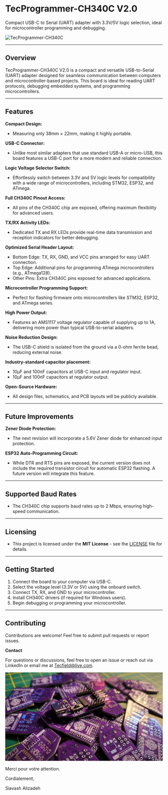 # TecProgrammer-CH340C V2.0
Compact USB-C to Serial (UART) adapter with 3.3V/5V logic selection, ideal for microcontroller programming and debugging.

![TecProgrammer-CH340C](https://github.com/Tecfield-SIA/TecProgrammer-CH340C/blob/main/Images/TecProgrammer.gif)

________________________________________

## Overview

TecProgrammer-CH340C V2.0 is a compact and versatile USB-to-Serial (UART) adapter designed for seamless communication between computers and microcontroller-based projects. This board is ideal for reading UART protocols, debugging embedded systems, and programming microcontrollers.

________________________________________

## Features

__Compact Design:__
- Measuring only 38mm × 22mm, making it highly portable.
  
__USB-C Connector:__
- Unlike most similar adapters that use standard USB-A or micro-USB, this board features a USB-C port for a more modern and reliable connection.
  
__Logic Voltage Selector Switch:__
- Effortlessly switch between 3.3V and 5V logic levels for compatibility with a wide range of microcontrollers, including STM32, ESP32, and ATmega.

__Full CH340C Pinout Access:__ 
- All pins of the CH340C chip are exposed, offering maximum flexibility for advanced users.

__TX/RX Activity LEDs:__ 
- Dedicated TX and RX LEDs provide real-time data transmission and reception indicators for better debugging.

__Optimized Serial Header Layout:__
- Bottom Edge: TX, RX, GND, and VCC pins arranged for easy UART connection.
- Top Edge: Additional pins for programming ATmega microcontrollers (e.g., ATmega128).
- Other Pins: Extra CH340C pins exposed for advanced applications.

__Microcontroller Programming Support:__
- Perfect for flashing firmware onto microcontrollers like STM32, ESP32, and ATmega series.

__High Power Output:__
- Features an AMS1117 voltage regulator capable of supplying up to 1A, delivering more power than typical USB-to-serial adapters.

__Noise Reduction Design:__
- The USB-C shield is isolated from the ground via a 0-ohm ferrite bead, reducing external noise.

__Industry-standard capacitor placement:__
- 10µF and 100nF capacitors at USB-C input and regulator input.
- 10µF and 100nF capacitors at regulator output.

__Open-Source Hardware:__
- All design files, schematics, and PCB layouts will be publicly available.

________________________________________

## Future Improvements
__Zener Diode Protection:__ 
- The next revision will incorporate a 5.6V Zener diode for enhanced input protection.
  
__ESP32 Auto-Programming Circuit:__
- While DTR and RTS pins are exposed, the current version does not include the required transistor circuit for automatic ESP32 flashing. A future version will integrate this feature.

________________________________________

## Supported Baud Rates
- The CH340C chip supports baud rates up to 2 Mbps, ensuring high-speed communication.

________________________________________

## Licensing
- This project is licensed under the **MIT License** - see the [LICENSE](LICENSE) file for details.

________________________________________

## Getting Started
1.	Connect the board to your computer via USB-C.
2.	Select the voltage level (3.3V or 5V) using the onboard switch.
3.	Connect TX, RX, and GND to your microcontroller.
4.	Install CH340C drivers (if required for Windows users).
5.	Begin debugging or programming your microcontroller.

________________________________________

## Contributing

Contributions are welcome! Feel free to submit pull requests or report issues.

__Contact__

For questions or discussions, feel free to open an issue or reach out via LinkedIn or email me at Tecfield@live.com.

![TecProgrammer-CH340C](https://github.com/Tecfield-SIA/TecProgrammer-CH340C/blob/main/Images/6.jpg)

Merci pour votre attention.

Cordialement,

Siavash Alizadeh

